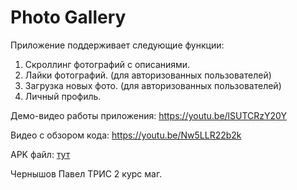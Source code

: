 # Photo Gallery
Приложение поддерживает следующие функции:
1. Скроллинг фотографий с описаниями.
1. Лайки фотографий. (для авторизованных пользователей)
1. Загрузка новых фото. (для авторизованных пользователей)
1. Личный профиль.

Демо-видео работы приложения:
https://youtu.be/lSUTCRzY20Y

Видео с обзором кода:
https://youtu.be/Nw5LLR22b2k

APK файл: [тут](app/build/outputs/apk/debug/app-debug.apk)

Чернышов Павел ТРИС 2 курс маг.